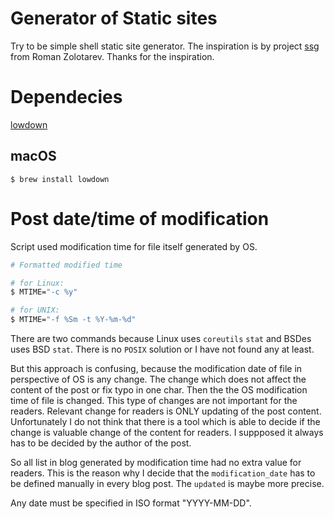 # Generator of Static sites

Try to be simple shell static site generator. The inspiration is by project [ssg](https://romanzolotarev.com/bin/ssg) from Roman Zolotarev. Thanks for the inspiration.

# Dependecies

[lowdown](https://kristaps.bsd.lv/lowdown/)

## macOS

```shell
$ brew install lowdown
```

# Post date/time of modification

Script used modification time for file itself generated by OS.

```sh
# Formatted modified time

# for Linux:
$ MTIME="-c %y"

# for UNIX:
$ MTIME="-f %Sm -t %Y-%m-%d"
```

There are two commands because Linux uses `coreutils` `stat` and BSDes uses BSD `stat`. There is no `POSIX` solution or I have not found any at least.

But this approach is confusing, because the
modification date of file in perspective of OS is any change. The change which does not affect the content of the post or fix typo in one char. Then the the OS modification time of file is changed. This type of changes are not important for the readers. Relevant change for readers is ONLY updating of the post content. Unfortunately I do not think that there is a tool which is able to decide if the change is valuable change of the content for readers. I suppposed it always has to be decided by the author of the post.

So all list in blog generated by modification time had no extra value for readers. This is the reason why I decide that the `modification_date` has to be defined manually in every blog post. The `updated` is maybe more precise.

Any date must be specified in ISO format "YYYY-MM-DD".
